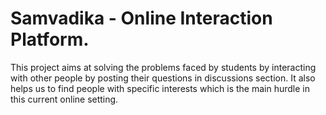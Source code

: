 # Samvadika - Online Interaction Platform.
This project aims at solving the problems faced by students by interacting with other people by posting their questions in discussions section. It also helps us to find people with specific interests which is the main hurdle in this current online setting.
